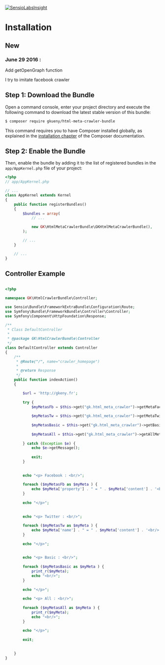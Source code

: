 [![SensioLabsInsight](https://insight.sensiolabs.com/projects/131bf750-6742-4baf-b5bb-1b4ba74e0622/small.png)](https://insight.sensiolabs.com/projects/131bf750-6742-4baf-b5bb-1b4ba74e0622)

Installation
============

New
---------------------------

### June 29 2016 : 

Add getOpenGraph function 

I try to imitate facebook crawler
    

Step 1: Download the Bundle
---------------------------

Open a command console, enter your project directory and execute the
following command to download the latest stable version of this bundle:

```bash
$ composer require gkueny/html-meta-crawler-bundle
```

This command requires you to have Composer installed globally, as explained
in the [installation chapter](https://getcomposer.org/doc/00-intro.md)
of the Composer documentation.

Step 2: Enable the Bundle
-------------------------

Then, enable the bundle by adding it to the list of registered bundles
in the `app/AppKernel.php` file of your project:

```php
<?php
// app/AppKernel.php

// ...
class AppKernel extends Kernel
{
    public function registerBundles()
    {
        $bundles = array(
            // ...

            new GK\HtmlMetaCrawlerBundle\GKHtmlMetaCrawlerBundle(),
        );

        // ...
    }

    // ...
}
```

Controller Example
-------------------------

```php

<?php

namespace GK\HtmlCrawlerBundle\Controller;

use Sensio\Bundle\FrameworkExtraBundle\Configuration\Route;
use Symfony\Bundle\FrameworkBundle\Controller\Controller;
use Symfony\Component\HttpFoundation\Response;

/**
 * Class DefaultController
 *
 * @package GK\HtmlCrawlerBundle\Controller
 */
class DefaultController extends Controller
{
    /**
     * @Route("/", name="crawler_homepage")
     *
     * @return Response
     */
    public function indexAction()
    {

        $url = 'http://gkeny.fr';
        
        try {
            $myMetasFb = $this->get("gk.html_meta_crawler")->getMetaFacebook($url);
        
            $myMetasTw = $this->get("gk.html_meta_crawler")->getMetaTwitter($url);
        
            $myMetasBasic = $this->get("gk.html_meta_crawler")->getBasicMeta($url);
        
            $myMetasAll = $this->get("gk.html_meta_crawler")->getAllMeta($url);
        
        } catch (Exception $e) {
            echo $e->getMessage();
        
            exit;
        }
        
        
        echo "<p> Facebook : <br/>";
        
        foreach ($myMetasFb as $myMeta ) {
            echo $myMeta['property'] . " = " . $myMeta['content'] . '<br/>';
        }
        
        echo "</p>";
        
        
        echo "<p> Twitter : <br/>";
        
        foreach ($myMetasTw as $myMeta ) {
            echo $myMeta['name'] . " = " . $myMeta['content'] . '<br/>';
        }
        
        echo "</p>";
        
        
        echo "<p> Basic : <br/>";
        
        foreach ($myMetasBasic as $myMeta ) {
            print_r($myMeta);
            echo "<br/>";
        }
        
        echo "</p>";
        
        echo "<p> All : <br/>";
        
        foreach ($myMetasAll as $myMeta ) {
            print_r($myMeta);
            echo "<br/>";
        }
        
        echo "</p>";
        
        exit;
        
            
    }
}
```
